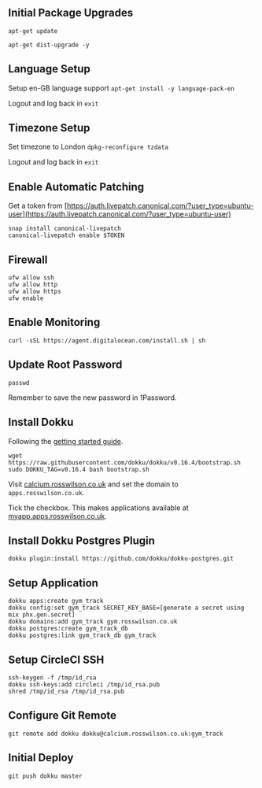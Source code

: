 ## Initial Package Upgrades

`apt-get update`

`apt-get dist-upgrade -y`

## Language Setup

Setup en-GB language support
`apt-get install -y language-pack-en`

Logout and log back in
`exit`

## Timezone Setup

Set timezone to London
`dpkg-reconfigure tzdata`

Logout and log back in
`exit`

## Enable Automatic Patching

Get a token from [https://auth.livepatch.canonical.com/?user_type=ubuntu-user](https://auth.livepatch.canonical.com/?user_type=ubuntu-user)

```
snap install canonical-livepatch
canonical-livepatch enable $TOKEN
```

## Firewall

```
ufw allow ssh
ufw allow http
ufw allow https
ufw enable
```

## Enable Monitoring

`curl -sSL https://agent.digitalocean.com/install.sh | sh`

## Update Root Password

`passwd`

Remember to save the new password in 1Password.

## Install Dokku
Following the [getting started guide](http://dokku.viewdocs.io/dokku/getting-started/installation/).

```
wget https://raw.githubusercontent.com/dokku/dokku/v0.16.4/bootstrap.sh
sudo DOKKU_TAG=v0.16.4 bash bootstrap.sh
```

Visit [calcium.rosswilson.co.uk](http://calcium.rosswilson.co.uk) and set the domain to `apps.rosswilson.co.uk`.

Tick the checkbox. This makes applications available at [myapp.apps.rosswilson.co.uk](myapp.apps.rosswilson.co.uk).

## Install Dokku Postgres Plugin
`dokku plugin:install https://github.com/dokku/dokku-postgres.git`

## Setup Application
```
dokku apps:create gym_track
dokku config:set gym_track SECRET_KEY_BASE=[generate a secret using mix phx.gen.secret]
dokku domains:add gym_track gym.rosswilson.co.uk
dokku postgres:create gym_track_db
dokku postgres:link gym_track_db gym_track
```

## Setup CircleCI SSH

```
ssh-keygen -f /tmp/id_rsa
dokku ssh-keys:add circleci /tmp/id_rsa.pub
shred /tmp/id_rsa /tmp/id_rsa.pub
```

## Configure Git Remote

`git remote add dokku dokku@calcium.rosswilson.co.uk:gym_track`

## Initial Deploy

`git push dokku master`

